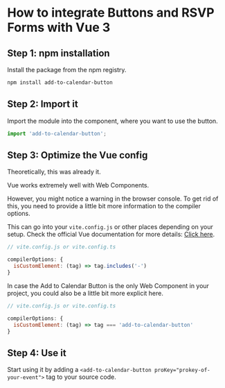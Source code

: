 
# How to integrate Buttons and RSVP Forms with Vue 3

## Step 1: npm installation

Install the package from the npm registry.

```bash
npm install add-to-calendar-button
```

## Step 2: Import it

Import the module into the component, where you want to use the button.

```javascript
import 'add-to-calendar-button';
```

## Step 3: Optimize the Vue config

Theoretically, this was already it.

Vue works extremely well with Web Components.

However, you might notice a warning in the browser console.
To get rid of this, you need to provide a little bit more information to the compiler options.

This can go into your `vite.config.js` or other places depending on your setup. Check the official Vue documentation for more details: [Click here](https://vuejs.org/guide/extras/web-components.html#using-custom-elements-in-vue).

```javascript
// vite.config.js or vite.config.ts

compilerOptions: {
  isCustomElement: (tag) => tag.includes('-')
}
```

In case the Add to Calendar Button is the only Web Component in your project, you could also be a little bit more explicit here.

```javascript
// vite.config.js or vite.config.ts

compilerOptions: {
  isCustomElement: (tag) => tag === 'add-to-calendar-button'
}
```

## Step 4: Use it

Start using it by adding a `<add-to-calendar-button proKey="prokey-of-your-event">` tag to your source code.
